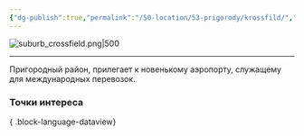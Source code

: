 ```yaml
---
{"dg-publish":true,"permalink":"/50-location/53-prigorody/krossfild/","tags":["локация/пригород"]}
---
```


![suburb_crossfield.png|500](/img/user/90.%20files/suburb_crossfield.png)
***
Пригородный район, прилегает к новенькому аэропорту, служащему для международных перевозок.
### Точки интереса

{ .block-language-dataview}